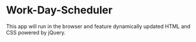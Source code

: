 # Work-Day-Scheduler
This app will run in the browser and feature dynamically updated HTML and CSS powered by jQuery.

